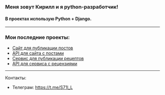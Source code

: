 ### Меня зовут Кирилл и я python-разработчик!
#### В проектах использую Python + Django.
---
### Мои последние проекты:
* [Сайт для публикации постов](https://github.com/S71LL/hw05_final)
* [API для сайта с постами](https://github.com/S71LL/hw05_final)
* [Сервис для публикации рецептов](https://github.com/S71LL/foodgram-project-react)
* [API для сервиса с рецензиями](https://github.com/S71LL/api_yamdb)

---
Контакты:
- Телеграм: https://t.me/S71l_L

